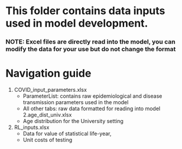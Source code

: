 # This folder contains data inputs used in model development. 
### NOTE: Excel files are directly read into the model, you can modify the data for your use but do not change the format 
# Navigation guide 
1. COVID_input_parameters.xlsx
   - ParameterList: contains raw epidemiological and disease transmission parameters used in the model 
   - All other tabs: raw data formatted for reading into model 
2.age_dist_univ.xlsx
   - Age distribution for the University setting
3. RL_inputs.xlsx
   - Data for value of statistical life-year, 
   - Unit costs of testing


   
   


